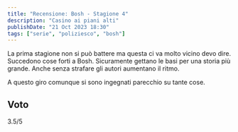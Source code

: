 ```yaml
---
title: "Recensione: Bosh - Stagione 4"
description: "Casino ai piani alti"
publishDate: "21 Oct 2023 18:30"
tags: ["serie", "poliziesco", "bosh"]
---
```


La prima stagione non si può battere ma questa ci va molto vicino devo dire.
Succedono cose forti a Bosh. Sicuramente gettano le basi per una storia più grande.
Anche senza strafare gli autori aumentano il ritmo.

A questo giro comunque si sono ingegnati parecchio su tante cose.

## Voto

3.5/5
